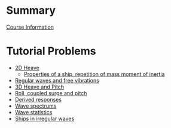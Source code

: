 # Summary

[Course Information](README.md)

# Tutorial Problems

- [2D Heave](2d-heave/index.md)
  - [Properties of a ship, repetition of mass moment of inertia](2d-heave/problem-1.1.md)
- [Regular waves and free vibrations](regular-waves-vibrations/index.md)
- [3D Heave and Pitch]()
- [Roll, coupled surge and pitch]()
- [Derived responses]()
- [Wave spectrums]()
- [Wave statistics]()
- [Ships in irregular waves]()
